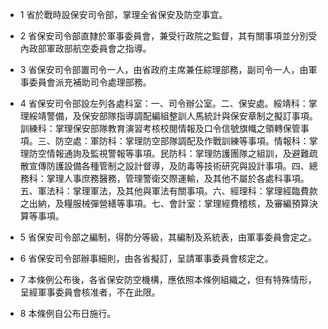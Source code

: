 * 1 省於戰時設保安司令部，掌理全省保安及防空事宜。

* 2 省保安司令部直隸於軍事委員會，兼受行政院之監督，其有關事項並分別受內政部軍政部航空委員會之指導。

* 3 省保安司令部置司令一人，由省政府主席兼任綜理部務，副司令一人，由軍事委員會派充補助司令處理部務。

* 4 省保安司令部設左列各處科室：一、司令辦公室。二、保安處。綏靖科：掌理綏靖警備，及保安部隊指導調配編組整訓人馬統計與保安章制之擬訂事項。訓練科：掌理保安部隊教育演習考核校閱情報及口令信號旗幟之領轉保管事項。三、防空處：軍防科：掌理防空部隊調配及作戰訓練等事項。情報科：掌理防空情報通詢及監視警報等事項。民防科：掌理防護團隊之組訓，及避難疏散宣傳防護設備各種管制之設計督導，及防毒等技術研究與設計事項。四、總務科：掌理人事庶務醫務，管理警衛交際運輸，及其他不屬於各處科事項。五、軍法科：掌理軍法，及其他與軍法有關事項。六、經理科：掌理經臨費款之出納，及糧服械彈營繕等事項。七、會計室：掌理經費稽核，及審編預算決算等事項。

* 5 省保安司令部之編制，得酌分等級，其編制及系統表，由軍事委員會定之。

* 6 省保安司令部辦事細則，由各省擬訂，呈請軍事委員會核定之。

* 7 本條例公布後，各省保安防空機構，應依照本條例組織之，但有特殊情形，呈經軍事委員會核准者，不在此限。

* 8 本條例自公布日施行。

